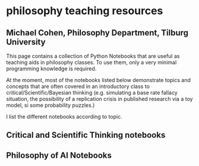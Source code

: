 # philosophy teaching resources
## Michael Cohen, Philosophy Department, Tilburg University

This page contains a collection of Python Notebooks that are useful as teaching aids in philosophy classes. To use them, only a very minimal programming knowledge is required. 

At the moment, most of the notebooks listed below demonstrate topics and concepts that are often covered in an introductory class to critical/Scientific/Bayesian thinking (e.g. simulating a base rate fallacy situation, the possibility of a replication crisis in published research via a toy model, si some probability puzzles.)

I list the different notebooks according to topic. 

## **Critical and Scientific Thinking notebooks** ##

## **Philosophy of AI Notebooks** ##

